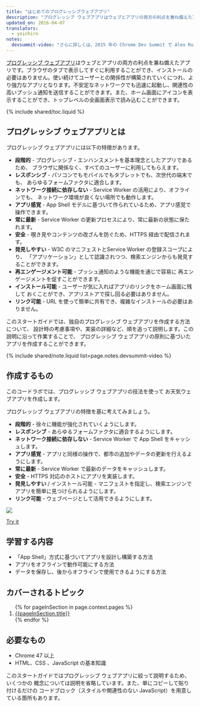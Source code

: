 ```yaml
---
title: "はじめてのプログレッシブウェブアプリ"
description: "プログレッシブ ウェブアプリはウェブとアプリの両方の利点を兼ね備えたアプリです。このステップバイステップガイドでは、あなた自身のプログレッシブウェブアプリを構築し、そしてプログレッシブウェブアプリの開発で必要とされる基礎を学ぶことになります。それは、App Shellモデルや、App ShellやあなたのアプリケーションのキーデータなどをキャッシュするためのService Workerの使い方を含みます。"
updated_on: 2016-04-07
translators:
  - yoichiro
notes:
  devsummit-video: "さらに詳しくは、2015 年の Chrome Dev Summit で Alex Russell が行った、<a href='https://www.youtube.com/watch?v=MyQ8mtR9WxI'>プログレッシブ ウェブアプリ</a>についての講演内容をご覧ください。"
---
```


<p class="intro">
<a href="/web/progressive-web-apps">プログレッシブ ウェブアプリ</a>はウェブとアプリの両方の利点を兼ね備えたアプリです。ブラウザのタブで表示してすぐに利用することができ、インストールの必要はありません。使い続けてユーザーとの関係性が構築されていくにつれ、より強力なアプリとなります。不安定なネットワークでも迅速に起動し、関連性の高いプッシュ通知を送信することができます。また、ホーム画面にアイコンを表示することができ、トップレベルの全画面表示で読み込むことができます。
</p>

{% include shared/toc.liquid %}

## プログレッシブ ウェブアプリとは

プログレッシブ ウェブアプリには以下の特徴があります。

* **段階的** - プログレッシブ・エンハンスメントを基本理念としたアプリであるため、
ブラウザに関係なく、すべてのユーザーに利用してもらえます。
* **レスポンシブ** - パソコンでもモバイルでもタブレットでも、次世代の端末でも、
あらゆるフォームファクタに適合します。
* **ネットワーク接続に依存しない** - Service Worker の活用により、オフラインでも、
ネットワーク環境が良くない場所でも動作します。
* **アプリ感覚** - App Shell モデルに基づいて作られているため、アプリ感覚で操作できます。
* **常に最新** - Service Worker の更新プロセスにより、常に最新の状態に保たれます。
* **安全** - 覗き見やコンテンツの改ざんを防ぐため、HTTPS 経由で配信されます。
* **発見しやすい** - W3C のマニフェストとService Worker の登録スコープにより、
「アプリケーション」として認識されつつ、検索エンジンからも発見することができます。
* **再エンゲージメント可能** - プッシュ通知のような機能を通じで容易に
再エンゲージメントを促すことができます。
* **インストール可能** - ユーザーが気に入ればアプリのリンクをホーム画面に残して
おくことができ、アプリストアで探し回る必要はありません。
* **リンク可能** - URL を使って簡単に共有でき、複雑なインストールの必要はありません。

このスタートガイドでは、独自のプログレッシブ ウェブアプリを作成する方法について、
設計時の考慮事項や、実装の詳細など、順を追って説明します。この説明に沿って作業することで、
プログレッシブ ウェブアプリの原則に基づいたアプリを作成することができます。

{% include shared/note.liquid list=page.notes.devsummit-video %}

## 作成するもの

<div class="mdl-grid">
  <div class="mdl-cell mdl-cell--6-col">
    <p>
      このコードラボでは、プログレッシブ ウェブアプリの技法を使って
      お天気ウェブアプリを作成します。
    </p>
    <p>
      プログレッシブ ウェブアプリの特徴を基に考えてみましょう。
      <ul>
        <li><b>段階的</b> - 徐々に機能が強化されていくようにします。</li>
        <li><b>レスポンシブ</b> - あらゆるフォームファクタに適合するようにします。</li>
        <li><b>ネットワーク接続に依存しない</b> - Service Worker で App Shell をキャッシュします。</li>
        <li><b>アプリ感覚</b> - アプリと同様の操作で、都市の追加やデータの更新を行えるようにします。</li>
        <li><b>常に最新</b> - Service Worker で最新のデータをキャッシュします。</li>
        <li><b>安全</b> - HTTPS 対応のホストにアプリを実装します。</li>
        <li><b>発見しやすい</b> / インストール可能 - マニフェストを指定し、検索エンジンでアプリを簡単に見つけられるようにします。</li>
        <li><b>リンク可能</b> - ウェブページとして活用できるようにします。</li>
      </ul>
    </p>
  </div>
  <div class="mdl-cell mdl-cell--6-col">
    <a href="https://weather-pwa-sample.firebaseapp.com/final/">
      <img src="images/weather-ss.png">
    </a>
    <p>
      <a href="https://weather-pwa-sample.firebaseapp.com/final/" class="mdl-button mdl-js-button mdl-button--raised mdl-button--colored">Try it</a>
    </p>
  </div>
</div>

## 学習する内容

* 「App Shell」方式に基づいてアプリを設計し構築する方法
* アプリをオフラインで動作可能にする方法
* データを保存し、後からオフラインで使用できるようにする方法

## カバーされるトピック

<ol>
{% for pageInSection in page.context.pages %}
  <li>
    <a href="{{pageInSection.relative_url }}">
      {{pageInSection.title}}
    </a>
  </li>
{% endfor %}
</ol>

## 必要なもの

* Chrome 47 以上
* HTML、CSS 、JavaScript の基本知識

このスタートガイドではプログレッシブ ウェブアプリに絞って説明するため、いくつかの
概念については説明を省略しています。また、単にコピーして貼り付けるだけの
コードブロック（スタイルや関連性のない JavaScript）を用意している箇所もあります。
